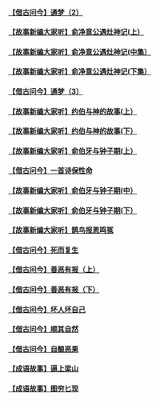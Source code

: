 #### [【借古问今】通梦（2）](../pages/soh_whxg/n2572969.md)
#### [【故事新编大家听】俞净意公遇灶神记(上）](../pages/soh_whxg/n2618677.md)
#### [【故事新编大家听】俞净意公遇灶神记(中集）](../pages/soh_whxg/n2619052.md)
#### [【故事新编大家听】俞净意公遇灶神记(下集）](../pages/soh_whxg/n2620909.md)
#### [【借古问今】通梦（3）](../pages/soh_whxg/n2648257.md)
#### [【故事新编大家听】约伯与神的故事(上）](../pages/soh_whxg/n2659852.md)
#### [【故事新编大家听】约伯与神的故事(下）](../pages/soh_whxg/n2661631.md)
#### [【故事新编大家听】俞伯牙与钟子期(上）](../pages/soh_whxg/n2678431.md)
#### [【借古问今】一首诗保性命](../pages/soh_whxg/n2703136.md)
#### [【故事新编大家听】俞伯牙与钟子期(中）](../pages/soh_whxg/n2711536.md)
#### [【故事新编大家听】俞伯牙与钟子期(下）](../pages/soh_whxg/n2732173.md)
#### [【故事新编大家听】鹊鸟报恩鸣冤](../pages/soh_whxg/n2773008.md)
#### [【借古问今】死而复生](../pages/soh_whxg/n2779674.md)
#### [【借古问今】善恶有报（上）](../pages/soh_whxg/n2871297.md)
#### [【借古问今】善恶有报（下）](../pages/soh_whxg/n2933698.md)
#### [【借古问今】坏人坏自己](../pages/soh_whxg/n3073202.md)
#### [【借古问今】顺其自然](../pages/soh_whxg/n3138107.md)
#### [【借古问今】自酿恶果](../pages/soh_whxg/n3208206.md)
#### [【成语故事】逼上梁山](../pages/soh_whxg/n2136525.md)
#### [【成语故事】图穷匕现](../pages/soh_whxg/n2146806.md)
